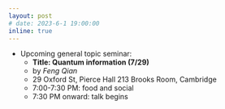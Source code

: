 ```yaml
---
layout: post
# date: 2023-6-1 19:00:00
inline: true
---
```


<!-- - Upcoming ML4Sci WG:
  - **Recent Advances in Explainable Clustering (6/22)**
  - by *Chengyuan Deng*
  - 29 Oxford St, Pierce Hall 213 Brooks Room, Cambridge 18 Hammond St, Cambridge
  - 7:30 PM: talk begins -->

- Upcoming general topic seminar:
  - **Title: Quantum information (7/29)**
  - by *Feng Qian*
  - 29 Oxford St, Pierce Hall 213 Brooks Room, Cambridge
  - 7:00-7:30 PM: food and social
  - 7:30 PM onward: talk begins
  <!-- - Abstract: in this talk, I will introduce a new framework of quantum convolution to study discrete-variable (DV) quantum systems. Within this convolutional framework, we find that the stabilizer states play a similar role to Gaussian distribution in classical probability theory. For example, we establish a quantum central limit theorem, based on iterating the convolution of a zero-mean quantum state, and show this converges to a stabilizer state. Additionally, we propose a protocol, called the quantum convolution-swap test, to perform stabilizer testing for quantum states and gates.  Based on this protocol, we introduce “magic entropy” to quantify magic in quantum states and gates, in a way which may be measurable experimentally. This talk is based on the joint works with Weichen Gu, and Arthur Jaffe (PNAS120(25)2023, arXiv: 2302.08423, arXiv:2306.09292). -->

<!--
layout: post
date: 2022-12-3 19:00:00
inline: true

- Invited talk by Professor Norman Yao!
  - *Introduction to Time Crystals*
  - Please RSVP [here](https://forms.gle/PE3utKMcF4kwtHLt5) -->
